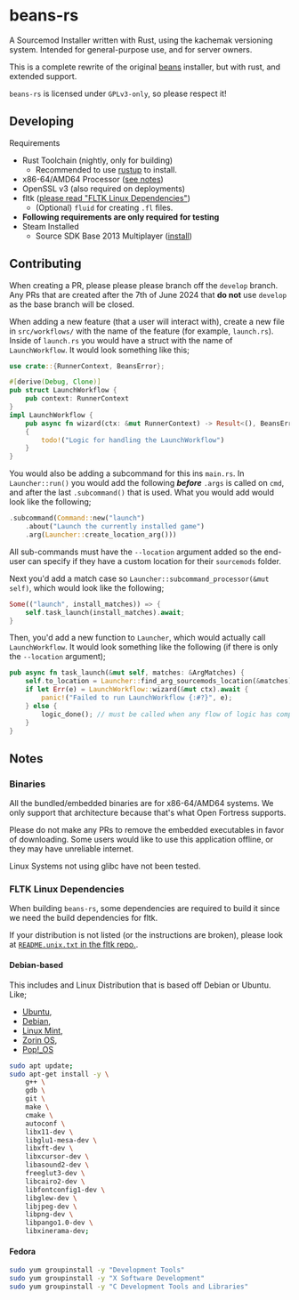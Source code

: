 # beans-rs
A Sourcemod Installer written with Rust, using the kachemak versioning system. Intended for general-purpose use, and for server owners.

This is a complete rewrite of the original [beans](https://github.com/int-72h/ofinstaller-beans) installer, but with rust, and extended support.

`beans-rs` is licensed under `GPLv3-only`, so please respect it!

## Developing
Requirements
- Rust Toolchain (nightly, only for building)
    - Recommended to use [rustup](https://rustup.rs/) to install.
- x86-64/AMD64 Processor ([see notes](#notes-binaries))
- OpenSSL v3 (also required on deployments)
- fltk ([please read "FLTK Linux Dependencies"](#fltk-linux-dependencies))
  - (Optional) `fluid` for creating `.fl` files.
- **Following requirements are only required for testing**
- Steam Installed
    - Source SDK Base 2013 Multiplayer ([install](steam://instal/243750))

## Contributing
When creating a PR, please please please branch off the `develop` branch. Any PRs that are created after the 7th of June 2024 that **do not** use `develop` as the base branch will be closed.

When adding a new feature (that a user will interact with), create a new file in `src/workflows/` with the name of the feature (for example, `launch.rs`). Inside of `launch.rs` you would have a struct with the name of `LaunchWorkflow`. It would look something like this;
```rust
use crate::{RunnerContext, BeansError};

#[derive(Debug, Clone)]
pub struct LaunchWorkflow {
    pub context: RunnerContext
}
impl LaunchWorkflow {
    pub async fn wizard(ctx: &mut RunnerContext) -> Result<(), BeansError>
    {
        todo!("Logic for handling the LaunchWorkflow")
    }
}
```
You would also be adding a subcommand for this ins `main.rs`. In `Launcher::run()` you would add the following ***before*** `.args` is called on `cmd`, and after the last `.subcommand()` that is used. What you would add would look like the following;
```rust
.subcommand(Command::new("launch")
    .about("Launch the currently installed game")
    .arg(Launcher::create_location_arg()))
```

All sub-commands must have the `--location` argument added so the end-user can specify if they have a custom location for their `sourcemods` folder.

Next you'd add a match case so `Launcher::subcommand_processor(&mut self)`, which would look like the following;
```rust
Some(("launch", install_matches)) => {
    self.task_launch(install_matches).await;
}
```

Then, you'd add a new function to `Launcher`, which would actually call `LaunchWorkflow`. It would look something like the following (if there is only the `--location` argument);
```rust
pub async fn task_launch(&mut self, matches: &ArgMatches) {
    self.to_location = Launcher::find_arg_sourcemods_location(&matches); // must be done when the `--launcher` argument is provided on the subcommand!
    if let Err(e) = LaunchWorkflow::wizard(&mut ctx).await {
        panic!("Failed to run LaunchWorkflow {:#?}", e);
    } else {
        logic_done(); // must be called when any flow of logic has completed.
    }
}
```

## Notes
### Binaries
All the bundled/embedded binaries are for x86-64/AMD64 systems. We only support that architecture because that's what Open Fortress supports.

Please do not make any PRs to remove the embedded executables in favor of downloading. Some users would like to use this application offline, or they may have unreliable internet.

Linux Systems not using glibc have not been tested.

### FLTK Linux Dependencies
When building `beans-rs`, some dependencies are required to build it since we need the build dependencies for fltk.

If your distribution is not listed (or the instructions are broken), please look at [`README.unix.txt` in the fltk repo.](https://github.com/fltk/fltk/blob/master/README.Unix.txt).

#### Debian-based
This includes and Linux Distribution that is based off Debian or Ubuntu. Like;
- [Ubuntu](https://ubuntu.com/),
- [Debian](https://www.debian.org/),
- [Linux Mint](https://www.linuxmint.com/),
- [Zorin OS](https://zorin.com/os/),
- [Pop!_OS](https://pop.system76.com/)

```bash
sudo apt update;
sudo apt-get install -y \
    g++ \
    gdb \
    git \
    make \
    cmake \
    autoconf \
    libx11-dev \
    libglu1-mesa-dev \
    libxft-dev \
    libxcursor-dev \
    libasound2-dev \
    freeglut3-dev \
    libcairo2-dev \
    libfontconfig1-dev \
    libglew-dev \
    libjpeg-dev \
    libpng-dev \
    libpango1.0-dev \
    libxinerama-dev;
```

#### Fedora
```bash
sudo yum groupinstall -y "Development Tools"
sudo yum groupinstall -y "X Software Development"
sudo yum groupinstall -y "C Development Tools and Libraries"
```